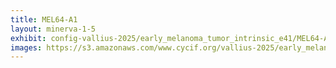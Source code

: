 ```yaml
---
title: MEL64-A1
layout: minerva-1-5
exhibit: config-vallius-2025/early_melanoma_tumor_intrinsic_e41/MEL64-A1
images: https://s3.amazonaws.com/www.cycif.org/vallius-2025/early_melanoma_tumor_intrinsic_e41/MEL64-A1
---
```

